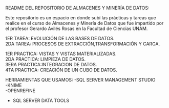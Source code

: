 README DEL REPOSITORIO DE ALMACENES Y MINERÍA DE DATOS:

Este repositorio es un espacio en donde subí las prácticas y tareas
que realice en el curso de Almacenes y Minería de Datos que fue impartido 
por el profesor Gerardo Avilés Rosas en la Facultad de Ciencias UNAM.  

1ER TAREA: EVOLUCIÓN DE LAS BASES DE DATOS.  
2DA TAREA: PROCESOS DE EXTRACCIÓN,TRANSFORMACIÓN Y CARGA.  


1ER PRACTICA: VISTAS Y VISTAS MATERIALIZADAS.  
2DA PRACTICA: LIMPIEZA DE DATOS.  
3ERA PRACTICA:INTEGRACION DE DATOS.  
4TA PRACTICA: CREACIÓN DE UN CUBO DE DATOS.  




HERRAMIENTAS QUE USAMOS:
-SQL SERVER MANAGEMENT STUDIO  
-KNIME  
-OPENREFINE  
- SQL SERVER DATA TOOLS  

